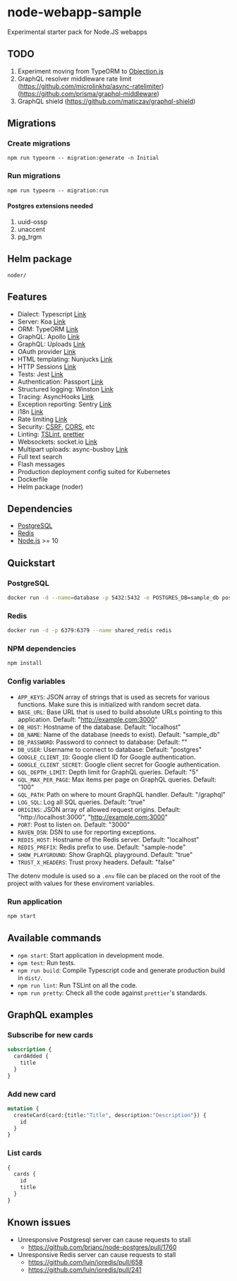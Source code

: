 # node-webapp-sample

Experimental starter pack for Node.JS webapps

## TODO

1. Experiment moving from TypeORM to [Objection.js](http://vincit.github.io/objection.js/)
1. GraphQL resolver middleware rate limit (https://github.com/microlinkhq/async-ratelimiter) (https://github.com/prisma/graphql-middleware)
1. GraphQL shield (https://github.com/maticzav/graphql-shield)

## Migrations

### Create migrations

    npm run typeorm -- migration:generate -n Initial

### Run migrations

    npm run typeorm -- migration:run

#### Postgres extensions needed

1. uuid-ossp
1. unaccent
1. pg_trgm

## Helm package

    noder/

## Features

- Dialect: Typescript [Link](https://www.typescriptlang.org/)
- Server: Koa [Link](https://koajs.com/)
- ORM: TypeORM [Link](http://typeorm.io/)
- GraphQL: Apollo [Link](https://www.apollographql.com/)
- GraphQL: Uploads [Link](https://github.com/jaydenseric/graphql-upload)
- OAuth provider [Link](https://github.com/oauthjs/node-oauth2-server)
- HTML templating: Nunjucks [Link](https://mozilla.github.io/nunjucks/)
- HTTP Sessions [Link](https://github.com/koajs/session)
- Tests: Jest [Link](https://jestjs.io/)
- Authentication: Passport [Link](http://www.passportjs.org/)
- Structured logging: Winston [Link](https://github.com/winstonjs/winston)
- Tracing: AsyncHooks [Link](https://nodejs.org/api/async_hooks.html)
- Exception reporting: Sentry [Link](https://sentry.io/)
- i18n [Link](https://github.com/koa-modules/i18n)
- Rate limiting [Link](https://github.com/koajs/ratelimit)
- Security: [CSRF](https://github.com/koajs/csrf), [CORS](https://github.com/koajs/cors), etc
- Linting: [TSLint](https://palantir.github.io/tslint/), [prettier](https://prettier.io/)
- Websockets: socket.io [Link](https://socket.io/)
- Multipart uploads: async-busboy [Link](https://github.com/m4nuC/async-busboy)
- Full text search
- Flash messages
- Production deployment config suited for Kubernetes
- Dockerfile
- Helm package (noder)

## Dependencies

- [PostgreSQL](https://www.postgresql.org/)
- [Redis](https://redis.io/)
- [Node.js](https://nodejs.org/) >= 10

## Quickstart

### PostgreSQL

```bash
docker run -d --name=database -p 5432:5432 -e POSTGRES_DB=sample_db postgres
```

### Redis

```bash
docker run -d -p 6379:6379 --name shared_redis redis
```

### NPM dependencies

```bash
npm install
```

### Config variables

- `APP_KEYS`: JSON array of strings that is used as secrets for various functions. Make sure this is initialized with random secret data.
- `BASE_URL`: Base URL that is used to build absolute URLs pointing to this application. Default: "http://example.com:3000"
- `DB_HOST`: Hostname of the database. Default: "localhost"
- `DB_NAME`: Name of the database (needs to exist). Default: "sample_db"
- `DB_PASSWORD`: Password to connect to database: Default: ""
- `DB_USER`: Username to connect to database: Default: "postgres"
- `GOOGLE_CLIENT_ID`: Google client ID for Google authentication.
- `GOOGLE_CLIENT_SECRET`: Google client secret for Google authentication.
- `GQL_DEPTH_LIMIT`: Depth limit for GraphQL queries. Default: "5"
- `GQL_MAX_PER_PAGE`: Max items per page on GraphQL queries. Default: "100"
- `GQL_PATH`: Path on where to mount GraphQL handler. Default: "/graphql"
- `LOG_SQL`: Log all SQL queries. Default: "true"
- `ORIGINS`: JSON array of allowed request origins. Default: "http://localhost:3000", "http://example.com:3000"
- `PORT`: Post to listen on. Default: "3000"
- `RAVEN_DSN`: DSN to use for reporting exceptions.
- `REDIS_HOST`: Hostname of the Redis server. Default: "localhost"
- `REDIS_PREFIX`: Redis prefix to use. Default: "sample-node"
- `SHOW_PLAYGROUND`: Show GraphQL playground. Default: "true"
- `TRUST_X_HEADERS`: Trust proxy headers. Default: "false"

The dotenv module is used so a `.env` file can be placed on the root of the project with values for these enviroment variables.

### Run application

```bash
npm start
```

## Available commands

- `npm start`: Start application in development mode.
- `npm test`: Run tests.
- `npm run build`: Compile Typescript code and generate production build in `dist/`.
- `npm run lint`: Run TSLint on all the code.
- `npm run pretty`: Check all the code against `prettier`'s standards.

## GraphQL examples

### Subscribe for new cards

```GraphQL
subscription {
  cardAdded {
    title
  }
}
```

### Add new card

```GraphQL
mutation {
  createCard(card:{title:"Title", description:"Description"}) {
    id
  }
}
```

### List cards

```GraphQL
{
  cards {
    id
    title
  }
}
```

## Known issues

- Unresponsive Postgresql server can cause requests to stall
  - https://github.com/brianc/node-postgres/pull/1760
- Unresponsive Redis server can cause requests to stall
  - https://github.com/luin/ioredis/pull/658
  - https://github.com/luin/ioredis/pull/241
